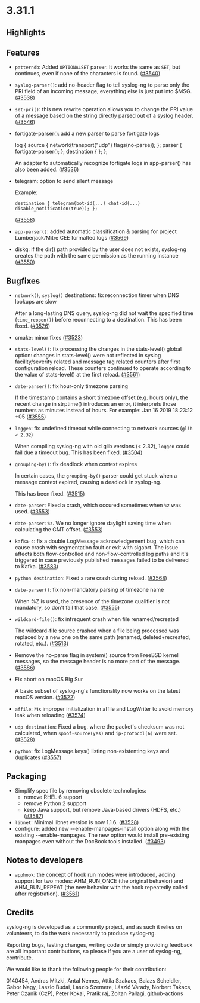 3.31.1
======

## Highlights

<Fill this block manually from the blocks below>

## Features

 * `patterndb`: Added `OPTIONALSET` parser. It works the same as `SET`, but continues, even if none of the
   characters is found.
   ([#3540](https://github.com/syslog-ng/syslog-ng/pull/3540))
 * `syslog-parser()`: add no-header flag to tell syslog-ng to parse only the
   PRI field of an incoming message, everything else is just put into $MSG.
   ([#3538](https://github.com/syslog-ng/syslog-ng/pull/3538))
 * `set-pri()`: this new rewrite operation allows you to change the PRI value
   of a message based on the string directly parsed out of a syslog header.
   ([#3546](https://github.com/syslog-ng/syslog-ng/pull/3546))
 * fortigate-parser(): add a new parser to parse fortigate logs
   
   log {
     source { network(transport("udp") flags(no-parse)); };
     parser { fortigate-parser(); };
     destination { };
   };
   
   An adapter to automatically recognize fortigate logs in app-parser() has
   also been added.
   ([#3536](https://github.com/syslog-ng/syslog-ng/pull/3536))
 * telegram: option to send silent message
   
   Example:
   
   ```
   destination { telegram(bot-id(...) chat-id(...) disable_notification(true)); };
   ```
   ([#3558](https://github.com/syslog-ng/syslog-ng/pull/3558))
 * `app-parser()`: added automatic classification & parsing for project Lumberjack/Mitre CEE formatted logs
   ([#3569](https://github.com/syslog-ng/syslog-ng/pull/3569))
 * diskq: if the dir() path provided by the user does not exists, syslog-ng creates the path with the same permission as the running instance
   ([#3550](https://github.com/syslog-ng/syslog-ng/pull/3550))

## Bugfixes

 * `network()`, `syslog()` destinations: fix reconnection timer when DNS lookups are slow
   
   After a long-lasting DNS query, syslog-ng did not wait the specified time (`time_reopen()`)
   before reconnecting to a destination. This has been fixed.
   ([#3526](https://github.com/syslog-ng/syslog-ng/pull/3526))
 * cmake: minor fixes
   ([#3523](https://github.com/syslog-ng/syslog-ng/pull/3523))
 * `stats-level()`: fix processing the changes in the stats-level() global
   option: changes in stats-level() were not reflected in syslog
   facility/severity related and message tag related counters after first
   configuration reload. These counters continued to operate according to the
   value of stats-level() at the first reload.
   ([#3561](https://github.com/syslog-ng/syslog-ng/pull/3561))
 * `date-parser()`: fix hour-only timezone parsing
   
   If the timestamp contains a short timezone offset (e.g. hours only), the
   recent change in strptime() introduces an error, it interprets those
   numbers as minutes instead of hours. For example: Jan 16 2019 18:23:12 +05
   ([#3555](https://github.com/syslog-ng/syslog-ng/pull/3555))
 * `loggen`: fix undefined timeout while connecting to network sources (`glib < 2.32`)
   
   When compiling syslog-ng with old glib versions (< 2.32), `loggen` could fail due a timeout bug.
   This has been fixed.
   ([#3504](https://github.com/syslog-ng/syslog-ng/pull/3504))
 * `grouping-by()`: fix deadlock when context expires
   
   In certain cases, the `grouping-by()` parser could get stuck when a message
   context expired, causing a deadlock in syslog-ng.
   
   This has been fixed.
   ([#3515](https://github.com/syslog-ng/syslog-ng/pull/3515))
 * `date-parser`: Fixed a crash, which occured sometimes when `%z` was used.
   ([#3553](https://github.com/syslog-ng/syslog-ng/pull/3553))
 * `date-parser`: `%z`. We no longer ignore daylight saving time when calculating the GMT offset.
   ([#3553](https://github.com/syslog-ng/syslog-ng/pull/3553))
 * `kafka-c`: fix a double LogMessage acknowledgement bug, which can cause crash with segmentation fault or exit with sigabrt. The issue affects both flow-controlled and non-flow-controlled log paths and it's triggered in case previously published messages failed to be delivered to Kafka.
   ([#3583](https://github.com/syslog-ng/syslog-ng/pull/3583))
 * `python destination`: Fixed a rare crash during reload.
   ([#3568](https://github.com/syslog-ng/syslog-ng/pull/3568))
 * `date-parser()`: fix non-mandatory parsing of timezone name
   
   When %Z is used, the presence of the timezone qualifier is not mandatory,
   so don't fail that case.
   ([#3555](https://github.com/syslog-ng/syslog-ng/pull/3555))
 * `wildcard-file()`: fix infrequent crash when file renamed/recreated
   
   The wildcard-file source crashed when a file being processed was replaced by
   a new one on the same path (renamed, deleted+recreated, rotated, etc.).
   ([#3513](https://github.com/syslog-ng/syslog-ng/pull/3513))
 * Remove the no-parse flag in system() source from FreeBSD kernel 
   messages, so the message header is no more part of the message.
   ([#3586](https://github.com/syslog-ng/syslog-ng/pull/3586))
 * Fix abort on macOS Big Sur
   
   A basic subset of syslog-ng's functionality now works on the latest macOS version.
   ([#3522](https://github.com/syslog-ng/syslog-ng/pull/3522))
 * `affile`: Fix improper initialization in affile and LogWriter to avoid memory leak when reloading
   ([#3574](https://github.com/syslog-ng/syslog-ng/pull/3574))
 * `udp destination`: Fixed a bug, where the packet's checksum was not calculated,
   when `spoof-source(yes)` and `ip-protocol(6)` were set.
   ([#3528](https://github.com/syslog-ng/syslog-ng/pull/3528))
 * `python`: fix LogMessage.keys() listing non-existenting keys and duplicates
   ([#3557](https://github.com/syslog-ng/syslog-ng/pull/3557))

## Packaging

 * Simplify spec file by removing obsolete technologies:
   - remove RHEL 6 support
   - remove Python 2 support
   - keep Java support, but remove Java-based drivers (HDFS, etc.)
   ([#3587](https://github.com/syslog-ng/syslog-ng/pull/3587))
 * `libnet`: Minimal libnet version is now 1.1.6.
   ([#3528](https://github.com/syslog-ng/syslog-ng/pull/3528))
 * configure: added new --enable-manpages-install option along with the
   existing --enable-manpages. The new option would install pre-existing
   manpages even without the DocBook tools installed.
   ([#3493](https://github.com/syslog-ng/syslog-ng/pull/3493))

## Notes to developers

 * `apphook`: the concept of hook run modes were introduced, adding support for
   two modes: AHM_RUN_ONCE (the original behavior) and AHM_RUN_REPEAT (the new
   behavior with the hook repeatedly called after registration).
   ([#3561](https://github.com/syslog-ng/syslog-ng/pull/3561))

## Credits

syslog-ng is developed as a community project, and as such it relies
on volunteers, to do the work necessarily to produce syslog-ng.

Reporting bugs, testing changes, writing code or simply providing
feedback are all important contributions, so please if you are a user
of syslog-ng, contribute.

We would like to thank the following people for their contribution:

0140454, Andras Mitzki, Antal Nemes, Attila Szakacs, Balazs Scheidler,
Gabor Nagy, Laszlo Budai, Laszlo Szemere, László Várady,
Norbert Takacs, Peter Czanik (CzP), Peter Kokai, Pratik raj,
Zoltan Pallagi, github-actions
